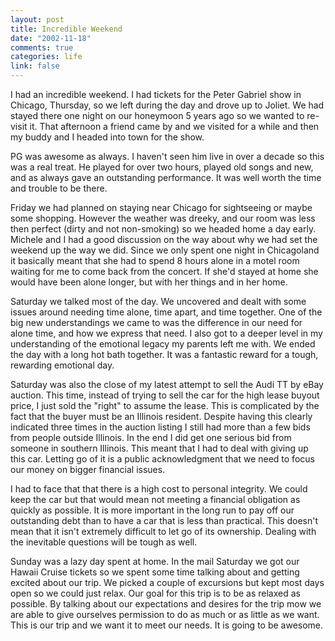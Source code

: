 ```yaml
--- 
layout: post
title: Incredible Weekend
date: "2002-11-18"
comments: true
categories: life
link: false
---
```

I had an incredible weekend. I had tickets for the Peter Gabriel show in Chicago, Thursday, so we left during the day and drove up to Joliet. We had stayed there one night on our honeymoon 5 years ago so we wanted to re-visit it. That afternoon a friend came by and we visited for a while and then my buddy and I headed into town for the show.

PG was awesome as always. I haven't seen him live in over a decade so this was a real treat. He played for over two hours, played old songs and new, and as always gave an outstanding performance. It was well worth the time and trouble to be there.

Friday we had planned on staying near Chicago for sightseeing or maybe some shopping. However the weather was dreeky, and our room was less then perfect (dirty and not non-smoking) so we headed home a day early. Michele and I had a good discussion on the way about why we had set the weekend up the way we did. Since we only spent one night in Chicagoland it basically meant that she had to spend 8 hours alone in a motel room waiting for me to come back from the concert. If she'd stayed at home she would have been alone longer, but with her things and in her home.

Saturday we talked most of the day. We uncovered and dealt with some issues around needing time alone, time apart, and time together. One of the big new understandings we came to was the difference in our need for alone time, and how we express that need. I also got to a deeper level in my understanding of the emotional legacy my parents left me with. We ended the day with a long hot bath together. It was a fantastic reward for a tough, rewarding emotional day.

Saturday was also the close of my latest attempt to sell the Audi TT by eBay auction. This time, instead of trying to sell the car for the high lease buyout price, I just sold the "right" to assume the lease. This is complicated by the fact that the buyer must be an Illinois resident. Despite having this clearly indicated three times in the auction listing I still had more than a few bids from people outside Illinois. In the end I did get one serious bid from someone in southern Illinois. This meant that I had to deal with giving up this car. Letting go of it is a public acknowledgment that we need to focus our money on bigger financial issues.

I had to face that that there is a high cost to personal integrity. We could keep the car but that would mean not meeting a financial obligation as quickly as possible. It is more important in the long run to pay off our outstanding debt than to have a car that is less than practical. This doesn't mean that it isn't extremely difficult to let go of its ownership. Dealing with the inevitable questions will be tough as well.

Sunday was a lazy day spent at home. In the mail Saturday we got our Hawaii Cruise tickets so we spent some time talking about and getting excited about our trip. We picked a couple of excursions but kept most days open so we could just relax. Our goal for this trip is to be as relaxed as possible. By talking about our expectations and desires for the trip mow we are able to give ourselves permission to do as much or as little as we want. This is our trip and we want it to meet our needs. It is going to be awesome.
